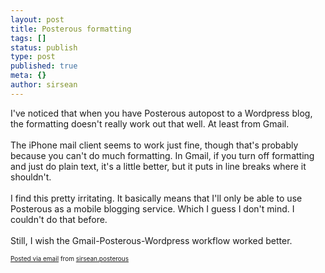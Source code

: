 ```yaml
---
layout: post
title: Posterous formatting
tags: []
status: publish
type: post
published: true
meta: {}
author: sirsean
---
```

I've noticed that when you have Posterous autopost to a Wordpress blog, the formatting doesn't really work out that well. At least from Gmail. <br />&nbsp;<br />The iPhone mail client seems to work just fine, though that's probably because you can't do much formatting. In Gmail, if you turn off formatting and just do plain text, it's a little better, but it puts in line breaks where it shouldn't. <br />&nbsp;<br />I find this pretty irritating. It basically means that I'll only be able to use Posterous as a mobile blogging service. Which I guess I don't mind. I couldn't do that before. <br />&nbsp;<br />Still, I wish the Gmail-Posterous-Wordpress workflow worked better.<p style="font-size: 10px;">  <a href="http://posterous.com">Posted via email</a>   from <a href="http://sirsean.posterous.com/posterous-formatting-0">sirsean.posterous</a>  </p>
